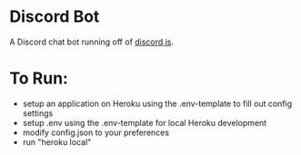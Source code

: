 # Discord Bot
A Discord chat bot running off of <a href="https://github.com/hydrabolt/discord.js/">discord.js</a>.

# To Run:

- setup an application on Heroku using the .env-template to fill out config settings
- setup .env using the .env-template for local Heroku development
- modify config.json to your preferences
- run "heroku local"
